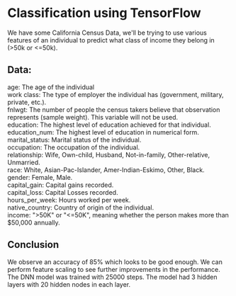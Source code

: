 # Classification using TensorFlow #
We have some California Census Data, we'll be trying to use various features of an individual to predict what class of income they belong in (>50k or <=50k).

## Data: ##  

age:	The age of the individual  
work class:	The type of employer the individual has (government, military, private, etc.).  
fnlwgt:	The number of people the census takers believe that observation represents (sample weight). This variable will not be used.  
education:	The highest level of education achieved for that individual.  
education_num:	The highest level of education in numerical form.  
marital_status:	Marital status of the individual.  
occupation:		The occupation of the individual.  
relationship:	Wife, Own-child, Husband, Not-in-family, Other-relative, Unmarried.  
race:		White, Asian-Pac-Islander, Amer-Indian-Eskimo, Other, Black.  
gender:		Female, Male.  
capital_gain:		Capital gains recorded.  
capital_loss:		Capital Losses recorded.  
hours_per_week:	Hours worked per week.  
native_country:	Country of origin of the individual.  
income:	">50K" or "<=50K", meaning whether the person makes more than $50,000 annually.  

## Conclusion ##
We observe an accuracy of 85% which looks to be good enough. We can perform feature scaling to see further improvements in the performance.
The DNN model was trained with 25000 steps. The model had 3 hidden layers with 20 hidden nodes in each layer.
